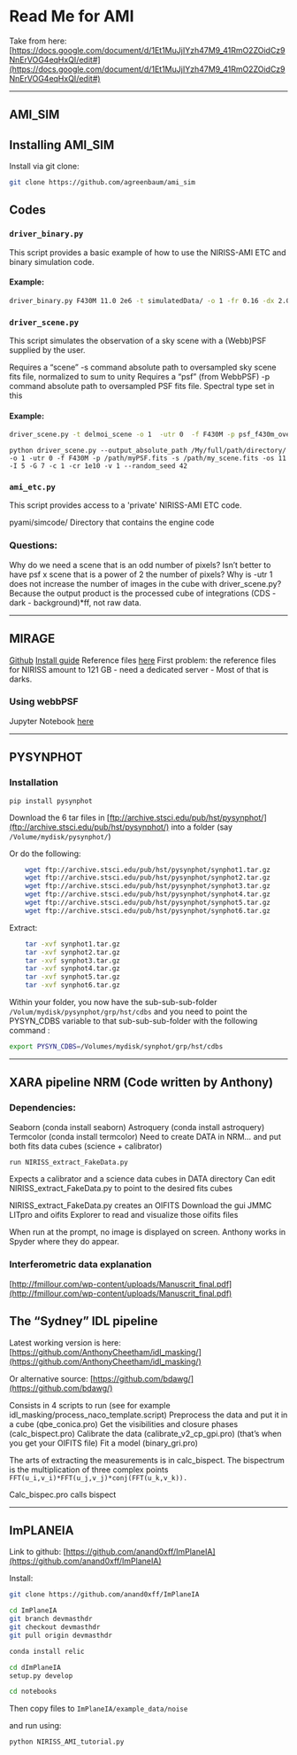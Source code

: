 # Read Me for AMI 

Take from here: [https://docs.google.com/document/d/1Et1MuJjIYzh47M9_41RmO2ZOidCz9NnErVOG4eqHxQI/edit#](https://docs.google.com/document/d/1Et1MuJjIYzh47M9_41RmO2ZOidCz9NnErVOG4eqHxQI/edit#)

---
## AMI_SIM

## Installing AMI_SIM

Install via git clone:
```bash
git clone https://github.com/agreenbaum/ami_sim
```

## Codes

### `driver_binary.py`
This script provides a basic example of how to use the NIRISS-AMI ETC and
binary simulation code.

#### Example:
```bash
driver_binary.py F430M 11.0 2e6 -t simulatedData/ -o 1 -fr 0.16 -dx 2.0 -dy 2.0
```

### `driver_scene.py`
This script simulates the observation of a sky scene with a (Webb)PSF supplied by the user.

Requires a “scene”   -s command
absolute path to oversampled sky scene fits file, normalized to sum to unity
Requires a “psf” (from WebbPSF)   -p command
absolute path to oversampled PSF fits file. Spectral type set in this

#### Example:
```bash
driver_scene.py -t delmoi_scene -o 1  -utr 0  -f F430M -p psf_f430m_oversampled.fits -s tgt_f430m_oversampled.fits  -os 11 -I 4  -G 7  -c 1  -cr 1e10   -v 1 --random_seed 42
```
```
python driver_scene.py --output_absolute_path /My/full/path/directory/ -o 1 -utr 0 -f F430M -p /path/myPSF.fits -s /path/my_scene.fits -os 11 -I 5 -G 7 -c 1 -cr 1e10 -v 1 --random_seed 42
```

### `ami_etc.py`
This script provides access to a 'private' NIRISS-AMI ETC code.

pyami/simcode/
    Directory that contains the engine code

### Questions:
Why do we need a scene that is an odd number of pixels?
Isn’t better to have psf x scene that is a power of 2 the number of pixels?
Why is -utr 1 does not increase the number of images in the cube with driver_scene.py? Because the output product is the processed cube of integrations (CDS - dark - background)*ff, not raw data. 

---

## MIRAGE

[Github](https://github.com/spacetelescope/mirage)
[Install guide](https://mirage-data-simulator.readthedocs.io/en/latest/install.html)
Reference files [here](https://mirage-data-simulator.readthedocs.io/en/latest/reference_files.html#reference-files)
First problem: the reference files for NIRISS amount to 121 GB - need a dedicated server - Most of that is darks.

### Using webbPSF
Jupyter Notebook [here](https://nbviewer.jupyter.org/github/spacetelescope/webbpsf/blob/master/notebooks/WebbPSF_tutorial.ipynb)

---

## PYSYNPHOT

### Installation

```pip install pysynphot```

Download the 6 tar files in  [ftp://archive.stsci.edu/pub/hst/pysynphot/](ftp://archive.stsci.edu/pub/hst/pysynphot/)
into a folder (say `/Volume/mydisk/pysynphot/`)

Or do the following:
```bash
    wget ftp://archive.stsci.edu/pub/hst/pysynphot/synphot1.tar.gz
    wget ftp://archive.stsci.edu/pub/hst/pysynphot/synphot2.tar.gz
    wget ftp://archive.stsci.edu/pub/hst/pysynphot/synphot3.tar.gz
    wget ftp://archive.stsci.edu/pub/hst/pysynphot/synphot4.tar.gz
    wget ftp://archive.stsci.edu/pub/hst/pysynphot/synphot5.tar.gz
    wget ftp://archive.stsci.edu/pub/hst/pysynphot/synphot6.tar.gz
```

Extract:
```bash
    tar -xvf synphot1.tar.gz
    tar -xvf synphot2.tar.gz
    tar -xvf synphot3.tar.gz
    tar -xvf synphot4.tar.gz
    tar -xvf synphot5.tar.gz
    tar -xvf synphot6.tar.gz
```

Within your folder, you now have the sub-sub-sub-folder `/Volum/mydisk/pysynphot/grp/hst/cdbs`
and you need to point the PYSYN_CDBS variable to that sub-sub-sub-folder with the following command :
```bash
export PYSYN_CDBS=/Volumes/mydisk/synphot/grp/hst/cdbs
```


---

## XARA pipeline NRM (Code written by Anthony)

### Dependencies:
Seaborn (conda install seaborn)
Astroquery (conda install astroquery)
Termcolor (conda install termcolor)
Need to create DATA in NRM… and put both fits data cubes (science + calibrator)

```python
run NIRISS_extract_FakeData.py
```
Expects a calibrator and a science data cubes in DATA directory
Can edit NIRISS_extract_FakeData.py to point to the desired fits cubes

NIRISS_extract_FakeData.py creates an OIFITS
Download the gui JMMC LITpro and oifits Explorer to read and visualize those oifits files

When run at the prompt, no image is displayed on screen. Anthony works in Spyder where they do appear.

### Interferometric data explanation

[http://fmillour.com/wp-content/uploads/Manuscrit_final.pdf](http://fmillour.com/wp-content/uploads/Manuscrit_final.pdf)


## The “Sydney” IDL pipeline

Latest working version is here: [https://github.com/AnthonyCheetham/idl_masking/](https://github.com/AnthonyCheetham/idl_masking/)

Or alternative source: [https://github.com/bdawg/](https://github.com/bdawg/)


Consists in 4 scripts to run (see for example idl_masking/process_naco_template.script)
Preprocess the data and put it in a cube (qbe_conica.pro)
Get the visibilities and closure phases (calc_bispect.pro)
Calibrate the data (calibrate_v2_cp_gpi.pro) (that’s when you get your OIFITS file)
Fit a model (binary_gri.pro)

The arts of extracting the measurements is in calc_bispect. The bispectrum is the multiplication of three complex points `FFT(u_i,v_i)*FFT(u_j,v_j)*conj(FFT(u_k,v_k)).`

Calc_bispec.pro calls bispect

---

## ImPLANEIA

Link to github: [https://github.com/anand0xff/ImPlaneIA](https://github.com/anand0xff/ImPlaneIA)

Install:
```bash
git clone https://github.com/anand0xff/ImPlaneIA

cd ImPlaneIA
git branch devmasthdr
git checkout devmasthdr
git pull origin devmasthdr

conda install relic

cd dImPlaneIA
setup.py develop

cd notebooks

```

Then copy files to `ImPlaneIA/example_data/noise`

and run using:
```bash
python NIRISS_AMI_tutorial.py
```





